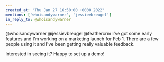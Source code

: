 ```yaml
---
created_at: "Thu Jan 27 16:50:00 +0000 2022"
mentions: ['whoisandywarner', 'jessievbreugel']
in_reply_to: @whoisandywarner
---
```


@whoisandywarner @jessievbreugel @feathercrm I've got some early features and I'm working on a marketing launch for Feb 1. There are a few people using it and I've been getting really valuable feedback.

Interested in seeing it? Happy to set up a demo!